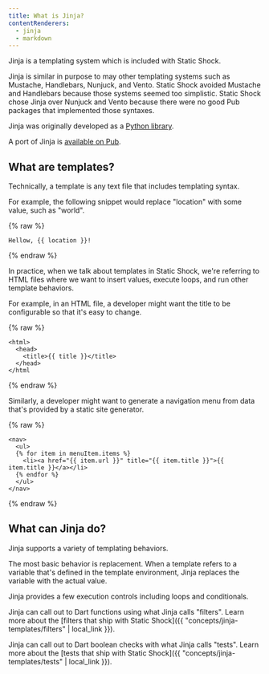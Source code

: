 ```yaml
---
title: What is Jinja?
contentRenderers:
  - jinja
  - markdown
---
```

Jinja is a templating system which is included with Static Shock.

Jinja is similar in purpose to may other templating systems such as Mustache,
Handlebars, Nunjuck, and Vento. Static Shock avoided Mustache and Handlebars
because those systems seemed too simplistic. Static Shock chose Jinja over
Nunjuck and Vento because there were no good Pub packages that implemented
those syntaxes.

Jinja was originally developed as a [Python library](https://jinja.palletsprojects.com/en/stable/).

A port of Jinja is [available on Pub](https://pub.dev/packages/jinja).

## What are templates?
Technically, a template is any text file that includes templating syntax.

For example, the following snippet would replace "location" with some value,
such as "world".

{% raw %}
```
Hellow, {{ location }}!
```
{% endraw %}

In practice, when we talk about templates in Static Shock, we're referring to
HTML files where we want to insert values, execute loops, and run other template
behaviors.

For example, in an HTML file, a developer might want the title to be configurable
so that it's easy to change.

{% raw %}
```
<html>
  <head>
    <title>{{ title }}</title>
  </head>
</html
```
{% endraw %}

Similarly, a developer might want to generate a navigation menu from data that's
provided by a static site generator.

{% raw %}
```
<nav>
  <ul>
  {% for item in menuItem.items %}
    <li><a href="{{ item.url }}" title="{{ item.title }}">{{ item.title }}</a></li>
  {% endfor %}
  </ul>
</nav>
```
{% endraw %}

## What can Jinja do?
Jinja supports a variety of templating behaviors.

The most basic behavior is replacement. When a template refers to a variable that's
defined in the template environment, Jinja replaces the variable with the actual value.

Jinja provides a few execution controls including loops and conditionals.

Jinja can call out to Dart functions using what Jinja calls "filters". Learn more about
the [filters that ship with Static Shock]({{ "concepts/jinja-templates/filters" | local_link }}).

Jinja can call out to Dart boolean checks with what Jinja calls "tests". Learn more about
the [tests that ship with Static Shock]({{ "concepts/jinja-templates/tests" | local_link }}).